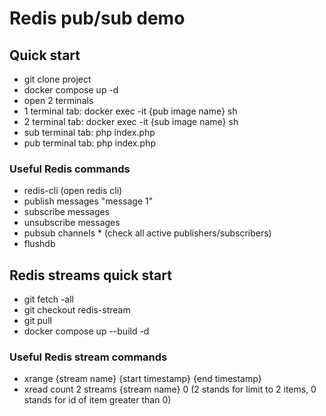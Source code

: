 # Redis pub/sub demo

## Quick start
- git clone project
- docker compose up -d
- open 2 terminals
- 1 terminal tab: docker exec -it {pub image name} sh
- 2 terminal tab: docker exec -it {sub image name} sh
- sub terminal tab: php index.php 
- pub terminal tab: php index.php 

### Useful Redis commands
- redis-cli (open redis cli)
- publish messages "message 1"
- subscribe messages
- unsubscribe messages
- pubsub channels * (check all active publishers/subscribers)
- flushdb

## Redis streams quick start
- git fetch -all
- git checkout redis-stream
- git pull
- docker compose up --build -d

### Useful Redis stream commands
- xrange {stream name} {start timestamp} {end timestamp}
- xread count 2 streams {stream name} 0 (2 stands for limit to 2 items, 0 stands for id of item greater than 0)